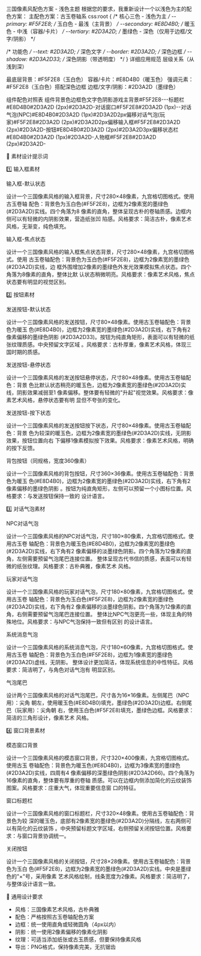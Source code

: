三国像素风配色方案 - 浅色主题
根据您的要求，我重新设计一个以浅色为主的配色方案：
主配色方案：古玉卷轴系
css:root {
  /* 核心三色 - 浅色为主 */
  --primary: #F5F2E8;    /* 玉白色 - 最浅（主背景） */
  --secondary: #E8D4B0;  /* 暖玉色 - 中浅（容器/卡片） */
  --tertiary: #2D3A2D;   /* 墨绿色 - 深色（仅用于边框/文字/阴影） */
  
  /* 功能色 */
  --text: #2D3A2D;       /* 深色文字 */
  --border: #2D3A2D;     /* 深色边框 */
  --shadow: #2D3A2D33;   /* 深色阴影（带透明度） */
}
详细应用规范
层级关系（从浅到深）

最底层背景：#F5F2E8（玉白色）
容器/卡片：#E8D4B0（暖玉色）
强调元素：#F5F2E8（玉白色）搭配深色边框
边框/文字/阴影：#2D3A2D（墨绿色）

组件配色对照表
组件背景色边框色文字色阴影游戏主背景#F5F2E8---标题栏#E8D4B0#2D3A2D (2px)#2D3A2D-对话窗口#F5F2E8#2D3A2D (1px)--对话气泡(NPC)#E8D4B0#2D3A2D (1px)#2D3A2D2px偏移对话气泡(玩家)#F5F2E8#2D3A2D (2px)#2D3A2D2px偏移输入框#F5F2E8#2D3A2D (2px)#2D3A2D-按钮#E8D4B0#2D3A2D (2px)#2D3A2D3px偏移状态栏#E8D4B0#2D3A2D (1px)#2D3A2D-人物框#F5F2E8#2D3A2D (2px)#2D3A2D-


🎨 素材设计提示词

  1️⃣ 输入框素材

  输入框-默认状态

  设计一个三国像素风格的输入框背景，尺寸280×48像素，九宫格切图格式。使用古玉卷轴
  配色：背景色为玉白色(#F5F2E8)，边框为2像素宽的墨绿色(#2D3A2D)实线。四个角落为8
  像素的直角，整体呈现古朴的卷轴质感。边框内侧可以有轻微的内阴影效果，营造纸张凹
  陷感。风格要求：简洁古朴，像素艺术风格，无渐变，纯色填充。

  输入框-焦点状态

  设计一个三国像素风格的输入框焦点状态背景，尺寸280×48像素，九宫格切图格式。使用
  古玉卷轴配色：背景色为玉白色(#F5F2E8)，边框为2像素宽的墨绿色(#2D3A2D)实线，边
  框外围增加2像素的墨绿色外发光效果模拟焦点状态。四个角落为8像素的直角，整体比默
  认状态稍微明亮。风格要求：像素艺术风格，焦点状态要有明显的视觉区别。

  2️⃣ 按钮素材

  发送按钮-默认状态

  设计一个三国像素风格的发送按钮，尺寸80×48像素。使用古玉卷轴配色：背景色为暖玉
  色(#E8D4B0)，边框为2像素宽的墨绿色(#2D3A2D)实线，右下角有2像素偏移的墨绿色阴影
  (#2D3A2D33)。按钮为纯直角矩形，表面可以有轻微的纸张纹理质感。中央预留文字区域
  。风格要求：古朴厚重，像素艺术风格，体现三国时期的质感。

  发送按钮-悬停状态

  设计一个三国像素风格的发送按钮悬停状态，尺寸80×48像素。使用古玉卷轴配色：背景
  色比默认状态稍亮的暖玉色，边框为2像素宽的墨绿色(#2D3A2D)实线，阴影效果减弱至1
  像素偏移。整体要有轻微的"升起"视觉效果。风格要求：像素艺术风格，悬停状态要有明
  显但不夸张的变化。

  发送按钮-按下状态

  设计一个三国像素风格的发送按钮按下状态，尺寸80×48像素。使用古玉卷轴配色：背景
  色为较深的暖玉色，边框为2像素宽的墨绿色(#2D3A2D)实线，无阴影效果，按钮位置向右
  下偏移1像素模拟按下效果。风格要求：像素艺术风格，明确的按下反馈。

  背包按钮（同规格，宽度360像素）

  设计一个三国像素风格的背包按钮，尺寸360×36像素。使用古玉卷轴配色：背景色为暖玉
  色(#E8D4B0)，边框为2像素宽的墨绿色(#2D3A2D)实线，右下角有2像素偏移的墨绿色阴影
  。按钮为纯直角矩形，左侧可以预留一个小图标位置。风格要求：与发送按钮保持一致的
  设计语言。

  3️⃣ 对话气泡素材

  NPC对话气泡

  设计一个三国像素风格的NPC对话气泡，尺寸180×80像素，九宫格切图格式。使用古玉卷
  轴配色：背景色为暖玉色(#E8D4B0)，边框为2像素宽的墨绿色(#2D3A2D)实线，右下角有2
  像素偏移的淡墨绿色阴影。四个角落为12像素的直角，左侧需要预留气泡尾巴连接位置。
  整体呈现古代书信的质感，表面可以有轻微的纸张纹理。风格要求：古朴典雅，像素艺术
  风格。

  玩家对话气泡

  设计一个三国像素风格的玩家对话气泡，尺寸180×80像素，九宫格切图格式。使用古玉卷
  轴配色：背景色为玉白色(#F5F2E8)，边框为2像素宽的墨绿色(#2D3A2D)实线，右下角有2
  像素偏移的淡墨绿色阴影。四个角落为12像素的直角，右侧需要预留气泡尾巴连接位置。
  整体比NPC气泡更亮一些，体现主角的特殊地位。风格要求：与NPC气泡保持一致但有区别
  的设计语言。

  系统消息气泡

  设计一个三国像素风格的系统消息气泡，尺寸180×60像素，九宫格切图格式。使用古玉卷
  轴配色：背景色为玉白色(#F5F2E8)，边框为1像素宽的墨绿色(#2D3A2D)虚线，无阴影。
  整体设计更加简洁，体现系统信息的中性特征。风格要求：简洁明了，与角色对话气泡有
  明显区别。

  气泡尾巴

  设计两个三国像素风格的对话气泡尾巴，尺寸各为16×16像素。左侧尾巴（NPC用）：尖角
  朝左，使用暖玉色(#E8D4B0)填充，墨绿色(#2D3A2D)边框。右侧尾巴（玩家用）：尖角朝
  右，使用玉白色(#F5F2E8)填充，墨绿色边框。风格要求：简洁的三角形设计，像素艺术
  风格。

  4️⃣ 窗口背景素材

  模态窗口背景

  设计一个三国像素风格的模态窗口背景，尺寸320×400像素，九宫格切图格式。使用古玉
  卷轴配色：背景色为暖玉色(#E8D4B0)，边框为3像素宽的墨绿色(#2D3A2D)实线，四周有4
  像素偏移的深墨绿色阴影(#2D3A2D66)。四个角落为16像素的直角，整体要有厚重的卷轴
  质感。可以在边框内侧添加简化的云纹装饰图案。风格要求：庄重大气，体现重要信息窗
  口的特征。

  窗口标题栏

  设计一个三国像素风格的窗口标题栏，尺寸320×48像素。使用古玉卷轴配色：背景色为较
  深的暖玉色，底部有2像素宽的墨绿色(#2D3A2D)分隔线，左右两侧可以有简化的云纹装饰
  。中央预留标题文字区域，右侧预留关闭按钮位置。风格要求：与窗口背景协调统一。

  关闭按钮

  设计一个三国像素风格的关闭按钮，尺寸28×28像素。使用古玉卷轴配色：背景色为玉白
  色(#F5F2E8)，边框为2像素宽的墨绿色(#2D3A2D)实线。中央是墨绿色的"×"号，采用像素
  艺术风格绘制，线条宽度为2像素。风格要求：简洁明了，与整体设计语言一致。

  📝 通用设计要求

  - 风格：三国像素艺术风格，古朴典雅
  - 配色：严格按照古玉卷轴配色方案
  - 边框：统一使用直角或轻微圆角（4px以内）
  - 阴影：统一使用2像素偏移的像素化阴影
  - 纹理：可适当添加纸张或古玉质感，但要保持像素风格
  - 导出：PNG格式，保持像素完美，无抗锯齿
